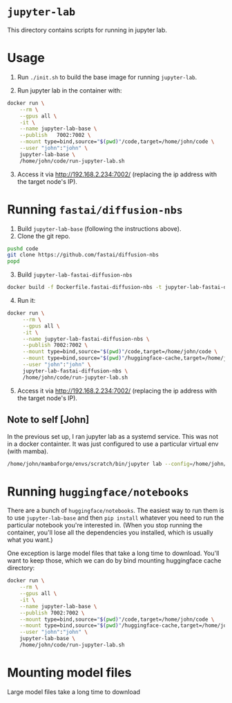 # `jupyter-lab`

This directory contains scripts for running in jupyter lab.

# Usage

1. Run `./init.sh` to build the base image for running `jupyter-lab`.

2. Run jupyter lab in the container with:

```sh
docker run \
    --rm \
    --gpus all \
    -it \
    --name jupyter-lab-base \
    --publish   7002:7002 \
    --mount type=bind,source="$(pwd)"/code,target=/home/john/code \
    --user "john":"john" \
    jupyter-lab-base \
    /home/john/code/run-jupyter-lab.sh
```

3. Access it via http://192.168.2.234:7002/ (replacing the ip address with the target node's IP).

# Running `fastai/diffusion-nbs`

1. Build `jupyter-lab-base` (following the instructions above).
2. Clone the git repo.

```sh
pushd code
git clone https://github.com/fastai/diffusion-nbs
popd
```

3. Build `jupyter-lab-fastai-diffusion-nbs`

```sh
docker build -f Dockerfile.fastai-diffusion-nbs -t jupyter-lab-fastai-diffusion-nbs .
```

4.  Run it:

```sh
docker run \
     --rm \
     --gpus all \
     -it \
     --name jupyter-lab-fastai-diffusion-nbs \
     --publish 7002:7002 \
     --mount type=bind,source="$(pwd)"/code,target=/home/john/code \
     --mount type=bind,source="$(pwd)"/huggingface-cache,target=/home/john/.cache/huggingface \
     --user "john":"john" \
     jupyter-lab-fastai-diffusion-nbs \
     /home/john/code/run-jupyter-lab.sh
```

5. Access it via http://192.168.2.234:7002/ (replacing the ip address with the target node's IP).

## Note to self [John]

In the previous set up, I ran jupyter lab as a systemd service. This was not in a docker containter. It was just configured to use a particular virtual env (with mamba).

```sh
/home/john/mambaforge/envs/scratch/bin/jupyter lab --config=/home/john/.jupyter/jupyter_lab_config.py --NotebookApp.allow_origin='https://deeplearning8.com' --no-browser
```

# Running `huggingface/notebooks`

There are a bunch of `huggingface/notebooks`. The easiest way to run them is to use `jupyter-lab-base` and then `pip install` whatever you need to run the particular notebook you're interested in. (When you stop running the container, you'll lose all the dependencies you installed, which is usually what you want.)

One exception is large model files that take a long time to download. You'll want to keep those, which we can do by bind mounting huggingface cache directory:

```sh
docker run \
    --rm \
    --gpus all \
    -it \
    --name jupyter-lab-base \
    --publish 7002:7002 \
    --mount type=bind,source="$(pwd)"/code,target=/home/john/code \
    --mount type=bind,source="$(pwd)"/huggingface-cache,target=/home/john/.cache/huggingface \
    --user "john":"john" \
    jupyter-lab-base \
    /home/john/code/run-jupyter-lab.sh
```

# Mounting model files

Large model files take a long time to download
